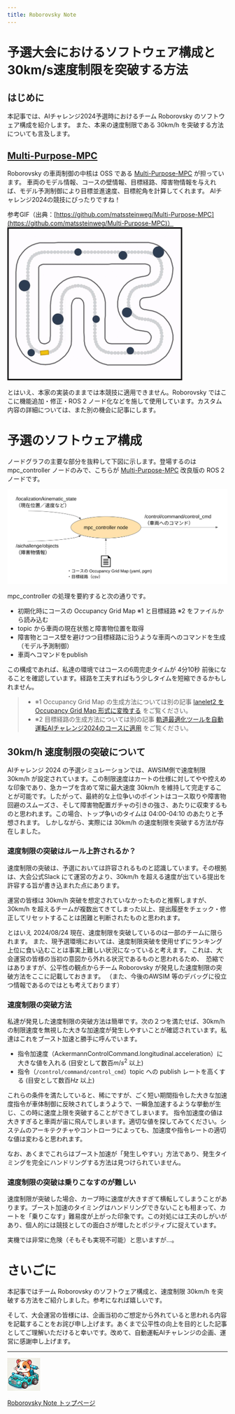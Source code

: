 ```yaml
---
title: Roborovsky Note
---
```

# 予選大会におけるソフトウェア構成と30km/s速度制限を突破する方法

## はじめに

本記事では、AIチャレンジ2024予選時におけるチーム Roborovsky のソフトウェア構成を紹介します。
また、本来の速度制限である 30km/h を突破する方法についても言及します。


## [Multi-Purpose-MPC](https://github.com/matssteinweg/Multi-Purpose-MPC)

Roborovsky の車両制御の中核は OSS である [Multi-Purpose-MPC](https://github.com/matssteinweg/Multi-Purpose-MPC) が担っています。
車両のモデル情報、コースの壁情報、目標経路、障害物情報を与えれば、モデル予測制御により目標並進速度、目標舵角を計算してくれます。
AIチャレンジ2024の競技にぴったりですね！

参考GIF（出典：[https://github.com/matssteinweg/Multi-Purpose-MPC](https://github.com/matssteinweg/Multi-Purpose-MPC)）
<img src="https://github.com/Roborovsky-Racers/RoborovskyNote/blob/main/AutomotiveAIChallenge/2024/.images/preliminary_round_architecture/Multi-Purpose-MPC.gif?raw=true" width="400px" />

とはいえ、本家の実装のままでは本競技に適用できません。Roborovsky ではここに機能追加・修正・ROS 2 ノード化などを施して使用しています。カスタム内容の詳細については、また別の機会に記事にします。

# 予選のソフトウェア構成

ノードグラフの主要な部分を抜粋して下図に示します。登場するのは mpc_controller ノードのみで、こちらが [Multi-Purpose-MPC](https://github.com/matssteinweg/Multi-Purpose-MPC) 改良版の ROS 2 ノードです。

<img src="https://github.com/Roborovsky-Racers/RoborovskyNote/blob/main/AutomotiveAIChallenge/2024/.images/preliminary_round_architecture/pre_round_architecture.png?raw=true" width="600" />

mpc_controller の処理を要約すると次の通りです。
- 初期化時にコースの Occupancy Grid Map ※1 と目標経路 ※2 をファイルから読み込む
- topic から車両の現在状態と障害物位置を取得
- 障害物とコース壁を避けつつ目標経路に沿うような車両へのコマンドを生成（モデル予測制御）
- 車両へコマンドをpublish

この構成であれば、私達の環境ではコースの6周完走タイムが 4分10秒 前後になることを確認しています。経路を工夫すればもう少しタイムを短縮できるかもしれません。

> - ※1 Occupancy Grid Map の生成方法については別の記事 [lanelet2 を Occupancy Grid Map 形式に変換する](lanelet2_to_ogm.md) をご覧ください。
> - ※2 目標経路の生成方法については別の記事 [軌道最適化ツールを自動運転AIチャレンジ2024のコースに適用](global_trajectory_optimization.md) をご覧ください。





## 30km/h 速度制限の突破について

AIチャレンジ 2024 の予選シミュレーションでは、AWSIM側で速度制限 30km/h が設定されています。この制限速度はカートの仕様に対してやや控えめな印象であり、急カーブを含めて常に最大速度 30km/h を維持して完走することが可能です。したがって、最終的な上位争いのポイントはコース取りや障害物回避のスムーズさ、そして障害物配置ガチャの引きの強さ、あたりに収束するものと思われます。この場合、トップ争いのタイムは 04:00-04:10 のあたりと予想されます。
しかしながら、実際には 30km/h の速度制限を突破する方法が存在しました。

### 速度制限の突破はルール上許されるか？
速度制限の突破は、予選においては許容されるものと認識しています。その根拠は、大会公式Slack にて運営の方より、30km/h を超える速度が出ている提出を許容する旨が書き込まれた点にあります。

運営の皆様は 30km/h 突破を想定されていなかったものと推察しますが、30km/h を超えるチームが複数出てきてしまった以上、提出履歴をチェック・修正してリセットすることは困難と判断されたものと思われます。

とはいえ 2024/08/24 現在、速度制限を突破しているのは一部のチームに限られます。
また、現予選環境においては、速度制限突破を使用せずにランキング上位に食い込むことは事実上難しい状況になっていると考えます。
これは、大会運営の皆様の当初の意図から外れる状況であるものと思われるため、　恐縮ではありますが、公平性の観点からチーム Roborovsky が発見した速度制限の突破方法をここに記載しておきます。
（また、今後のAWSIM 等のデバッグに役立つ情報であるのではとも考えております）

### 速度制限の突破方法
私達が発見した速度制限の突破方法は簡単です。次の２つを満たせば、30km/h の制限速度を無視した大きな加速度が発生しやすいことが確認されています。私達はこれをブースト加速と勝手に呼んでいます。
- 指令加速度（AckermannControlCommand.longitudinal.acceleration）に大きな値を入れる (目安として数百$m/s^2$ 以上)
- 指令（`/control/command/control_cmd`）topic への publish レートを高くする (目安として数百$Hz$ 以上)

これらの条件を満たしていると、稀にですが、ごく短い期間指令した大きな加速度指令が車体制御に反映されてしまうようで、一瞬急加速するような挙動が生じ、この時に速度上限を突破することができてしまいます。
指令加速度の値は大きすぎると車両が宙に飛んでしまいます。適切な値を探してみてください。システムのアーキテクチャやコントローラによっても、加速度や指令レートの適切な値は変わると思われます。

なお、あくまでこれらはブースト加速が「発生しやすい」方法であり、発生タイミングを完全にハンドリングする方法は見つけられていません。


### 速度制限の突破は乗りこなすのが難しい
速度制限が突破した場合、カーブ時に速度が大きすぎて横転してしまうことがあります。ブースト加速のタイミングはハンドリングできないことも相まって、カートを「乗りこなす」難易度が上がった印象です。この対処には工夫のしがいがあり、個人的には競技としての面白さが増したとポジティブに捉えています。

実機では非常に危険（そもそも実現不可能）と思いますが…。


# さいごに
本記事ではチーム Roborovsky のソフトウェア構成と、速度制限 30km/h を突破する方法をご紹介しました。参考になれば嬉しいです。

そして、大会運営の皆様には、企画当初のご想定から外れていると思われる内容を記載することをお詫び申し上げます。あくまで公平性の向上を目的とした記事としてご理解いただけると幸いです。改めて、自動運転AIチャレンジの企画、運営に感謝申し上げます。




---
<img src="https://github.com/Roborovsky-Racers/RoborovskyNote/blob/main/.images/roborovsky_logo.png?raw=true" width="75" />

[Roborovsky Note トップページ](https://roborovsky-racers.github.io/RoborovskyNote/)
